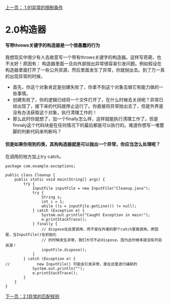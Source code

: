 [上一页： 1.91异常的限制条件](/ThinkingInJava原版/异常捕获/1.91异常的限制条件.md)

# 2.0构造器

#### 写带throws关键字的构造器是一个很愚蠢的行为
我想现实中很少有人去故意写一个带有throws关键字的构造器。这样写奇葩，也不太好！原因有：
构造器里面一旦向外部抛出异常很容易引发问题。例如假设在构造器里面打开了一些公共资源，然后里面发生了异常，你就抛出去。到了万一真的出现异常的时候，
- 首先，你这个对象肯定是创建失败了，你拿不到这个对象去做它有能力做的一些事情。
- 创建失败了，你的逻辑已经将一个文件打开了，在什么时候去关闭呢？异常已经出现了，接下来的代码就停止运行了。你直接将异常抛出去了，但是外界是没有办法获取这个对象，执行清理工作的！
- 那么此时你就想了，加一个finally怎么样，这样就能执行清理工作了。但是finnaly这个代码块是在任何情况下的最后都是可以执行的。难道你想写一堆蹩脚的判断代码来判断吗？

#### 但是如果你用到的类，其构构造器就是可以抛出一个异常，你应当怎么处理呢？
在调用的地方加上try catch。
```
package com.example.exceptions;

public class Cleanup {
    public static void main(String[] args) {
        try {
            InputFile inputFile = new InputFile("Cleanup.java");
            try {
                String s;
                int i = 1;
                while ((s = inputFile.getLine()) != null);
            } catch (Exception e) {
                System.out.println("Caught Exception in main!");
                e.printStackTrace();
            } finally {
                // dispose在这里调用，而不是在外面的那个catch里面调用。原因是，当InputFile()在初始化
                // 的时候发生异常，我们大可不必dispose，因为此时根本就没有开启资源！
                inputFile.dispose();
            }
        } catch (Exception e) {
//            new InputFile() 可能会引发异常，是在这里进行捕获的
            System.out.println("");
            e.printStackTrace();
        }
    }
}

```

[下一页：2.1异常的匹配规则](/ThinkingInJava原版/异常捕获/2.1异常匹配规则.md)